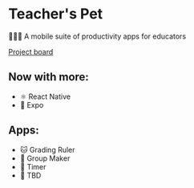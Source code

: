 # Teacher's Pet

👩🏽‍🏫 A mobile suite of productivity apps for educators

[Project board](https://github.com/SeanMcP/teachers-pet/projects/1)

## Now with more:

- ⚛️ React Native
- 📱 Expo

## Apps:

- 🐱 Grading Ruler
- 🐶 Group Maker
- 🤖 Timer
- 🔮 TBD